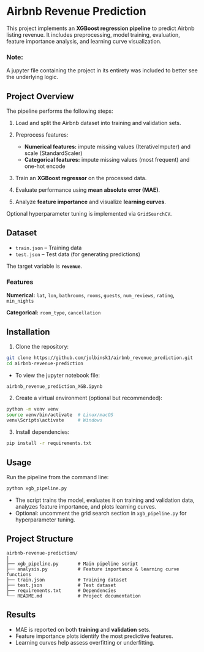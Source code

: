 # Airbnb Revenue Prediction

This project implements an **XGBoost regression pipeline** to predict Airbnb listing revenue. It includes preprocessing, model training, evaluation, feature importance analysis, and learning curve visualization.

### Note: 
A jupyter file containing the project in its entirety was included to better see the underlying logic.

## Project Overview

The pipeline performs the following steps:

1. Load and split the Airbnb dataset into training and validation sets.
2. Preprocess features:

   * **Numerical features:** impute missing values (IterativeImputer) and scale (StandardScaler)
   * **Categorical features:** impute missing values (most frequent) and one-hot encode
3. Train an **XGBoost regressor** on the processed data.
4. Evaluate performance using **mean absolute error (MAE)**.
5. Analyze **feature importance** and visualize **learning curves**.

Optional hyperparameter tuning is implemented via `GridSearchCV`.

## Dataset

* `train.json` – Training data
* `test.json` – Test data (for generating predictions)

The target variable is **`revenue`**.

### Features

**Numerical:**
`lat`, `lon`, `bathrooms`, `rooms`, `guests`, `num_reviews`, `rating`, `min_nights`

**Categorical:**
`room_type`, `cancellation`

## Installation

1. Clone the repository:

```bash
git clone https://github.com/jolbinsk1/airbnb_revenue_prediction.git
cd airbnb-revenue-prediction
```

* To view the jupyter notebook file:
```
airbnb_revenue_prediction_XGB.ipynb
```

2. Create a virtual environment (optional but recommended):

```bash
python -m venv venv
source venv/bin/activate  # Linux/macOS
venv\Scripts\activate     # Windows
```

3. Install dependencies:

```bash
pip install -r requirements.txt
```

## Usage

Run the pipeline from the command line:

```bash
python xgb_pipeline.py
```

* The script trains the model, evaluates it on training and validation data, analyzes feature importance, and plots learning curves.
* Optional: uncomment the grid search section in `xgb_pipeline.py` for hyperparameter tuning.

## Project Structure

```
airbnb-revenue-prediction/
│
├── xgb_pipeline.py       # Main pipeline script
├── analysis.py           # Feature importance & learning curve functions
├── train.json            # Training dataset
├── test.json             # Test dataset
├── requirements.txt      # Dependencies
└── README.md             # Project documentation
```

## Results

* MAE is reported on both **training** and **validation** sets.
* Feature importance plots identify the most predictive features.
* Learning curves help assess overfitting or underfitting.
